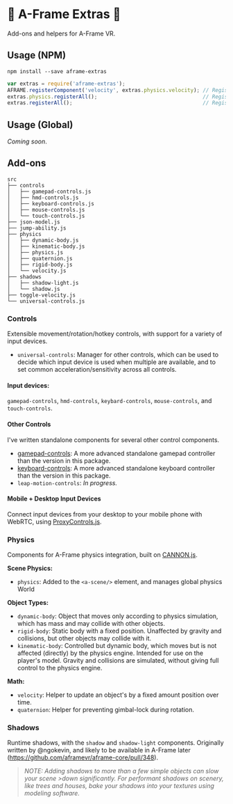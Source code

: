 # :wind_chime: A-Frame Extras :wind_chime:

Add-ons and helpers for A-Frame VR.

## Usage (NPM)

```
npm install --save aframe-extras
```

```javascript
var extras = require('aframe-extras');
AFRAME.registerComponent('velocity', extras.physics.velocity); // Register a single component.
extras.physics.registerAll();                                  // Register a particular package.
extras.registerAll();                                          // Register everything.
```

## Usage (Global)

*Coming soon*.

## Add-ons

```
src
├── controls
│   ├── gamepad-controls.js
│   ├── hmd-controls.js
│   ├── keyboard-controls.js
│   ├── mouse-controls.js
│   └── touch-controls.js
├── json-model.js
├── jump-ability.js
├── physics
│   ├── dynamic-body.js
│   ├── kinematic-body.js
│   ├── physics.js
│   ├── quaternion.js
│   ├── rigid-body.js
│   └── velocity.js
├── shadows
│   ├── shadow-light.js
│   └── shadow.js
├── toggle-velocity.js
└── universal-controls.js
```

### Controls

Extensible movement/rotation/hotkey controls, with support for a variety of input devices.

- `universal-controls`: Manager for other controls, which can be used to decide which input device is used when multiple are available, and to set common acceleration/sensitivity across all controls.

#### Input devices:

`gamepad-controls`, `hmd-controls`, `keybard-controls`, `mouse-controls`, and `touch-controls`.

#### Other Controls

I've written standalone components for several other control components.

- [gamepad-controls](https://github.com/donmccurdy/aframe-gamepad-controls): A more advanced standalone gamepad controller than the version in this package.
- [keyboard-controls](https://github.com/donmccurdy/aframe-keyboard-controls): A more advanced standalone keyboard controller than the version in this package.
- `leap-motion-controls`: *In progress.*

#### Mobile + Desktop Input Devices

Connect input devices from your desktop to your mobile phone with WebRTC, using [ProxyControls.js](https://proxy-controls.donmccurdy.com).

### Physics

Components for A-Frame physics integration, built on [CANNON.js](http://schteppe.github.io/cannon.js/).

**Scene Physics:**

- `physics`: Added to the `<a-scene/>` element, and manages global physics World

**Object Types:**

- `dynamic-body`: Object that moves only according to physics simulation, which has mass and may collide with other objects.
- `rigid-body`: Static body with a fixed position. Unaffected by gravity and collisions, but other objects may collide with it.
- `kinematic-body`: Controlled but dynamic body, which moves but is not affected (directly) by the physics engine. Intended for use on the player's model. Gravity and collisions are simulated, without giving full control to the physics engine.

**Math:**

- `velocity`: Helper to update an object's by a fixed amount position over time.
- `quaternion`: Helper for preventing gimbal-lock during rotation.

### Shadows

Runtime shadows, with the `shadow` and `shadow-light` components. Originally written by @ngokevin, and likely to be available in A-Frame later (https://github.com/aframevr/aframe-core/pull/348).

> *NOTE: Adding shadows to more than a few simple objects can slow your scene >down significantly. For performant shadows on scenery, like trees and houses, bake your shadows into your textures using modeling software.*

